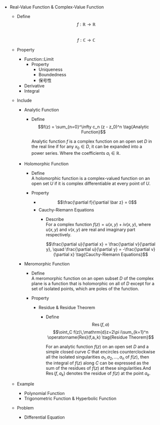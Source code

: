 * Real-Value Function & Complex-Value Function
  - Define
    $$f: \mathbb R \to \mathbb R  \tag{Real-Value Function}$$  
    $$f: \mathbb C \to \mathbb C  \tag{Complex-Value Function}$$  

  - Property
    * Function::Limit
      - Property
        - Uniqueness
        - Boundedness
        - 保号性
    * Derivative
    * Integral 

  - Include
    * Analytic Function
      - Define  
        $$f(z) = \sum_{n=0}^\infty c_n (z - z_0)^n  \tag{Analytic Function}$$

        Analytic function $f$ is a complex function on an open set $D$ in the real line if for any $x_0 \in D$, it can be expanded into a power series. Where the coefficients $a_i \in \mathbb R$.

    * Holomorphic Function
      - Define  
        A holomorphic function is a complex-valued function on an open set $U$ if it is complex differentiable at every point of $U$.

      - Property
        - $$\frac{\partial f}{\partial \bar z} = 0$$
        * Cauchy-Riemann Equations
          - Describe  
            For a complex function $f(z) = u(x,y) + i v(x,y)$, where $u(x,y)$ and $v(x,y)$ are real and imaginary part respectively. 

            $$\frac{\partial u}{\partial x} = \frac{\partial v}{\partial y}, \quad \frac{\partial u}{\partial y} = -\frac{\partial v}{\partial x} \tag{Cauchy-Riemann Equations}$$

    * Meromorphic Function
      - Define  
        A meromorphic function on an open subset $D$ of the complex plane is a function that is holomorphic on all of $D$ except for a set of isolated points, which are poles of the function.

      - Property 
        * Residue & Residue Theorem
          - Define
            $$\operatorname{Res}(f,a)  \tag{Residue}$$
            $$\oint_C f(z)\,\mathrm{d}z=2\pi i\sum_{k=1}^n \operatorname{Res}(f,a_k)  \tag{Residue Theorem}$$

              For an analytic function $f(z)$ on an open set $D$ and a simple closed curve $C$ that encircles counterclockwise all the isolated singularities $a_1,a_2,\ldots,a_n$ of $f(z)$, then the integral of $f(z)$ along $C$ can be expressed as the sum of the residues of $f(z)$ at these singularities.And $\operatorname{Res}(f,a_k)$ denotes the residue of $f(z)$ at the point $a_k$.

  - Example 
    * Polynomial Function 
    * Trigonometric Function & Hyperbolic Function

  - Problem
    * Differential Equation